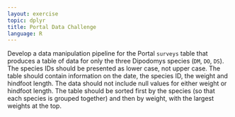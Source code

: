 ```yaml
---
layout: exercise
topic: dplyr
title: Portal Data Challenge
language: R
---
```


Develop a data manipulation pipeline for the Portal `surveys` table that produces a table of data for only the three Dipodomys species (`DM`, `DO`, `DS`).
The species IDs should be presented as lower case, not upper case.
The table should contain information on the date, the species ID, the weight and hindfoot length.
The data should not include null values for either weight or hindfoot length.
The table should be sorted first by the species (so that each species is grouped together) and then by weight, with the largest weights at the top.